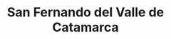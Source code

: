 ---
title: San Fernando del Valle de Catamarca
url: /san-fernando-del-valle-de-catamarca/
latitude: -28.467
longitude: -65.776
---